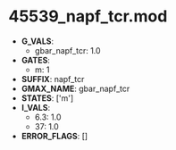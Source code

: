 # 45539_napf_tcr.mod

- **G_VALS**:
  - gbar_napf_tcr: 1.0
- **GATES**:
  - m: 1
- **SUFFIX**: napf_tcr
- **GMAX_NAME**: gbar_napf_tcr
- **STATES**: ['m']
- **I_VALS**:
  - 6.3: 1.0
  - 37: 1.0
- **ERROR_FLAGS**: []
